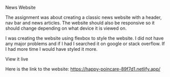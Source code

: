 News Website 

The assignment was about creating a classic news website with a header, nav bar and news articles. The website should also be responsive so it should change depending on what device it is viewed on.

I was creating the website using flexbox to style the website. I did not have any major problems and if I had I searched it on google or stack overflow. If I had more time I would have styled it more.  


View it live


Here is the link to the website: https://happy-poincare-89f7d1.netlify.app/ 
